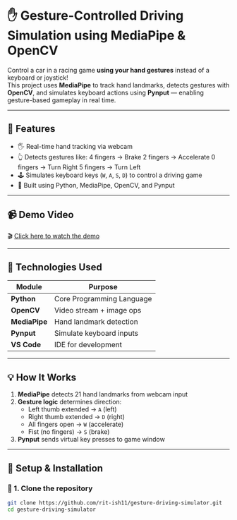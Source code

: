 # ✋ Gesture-Controlled Driving Simulation using MediaPipe & OpenCV

Control a car in a racing game **using your hand gestures** instead of a keyboard or joystick!  
This project uses **MediaPipe** to track hand landmarks, detects gestures with **OpenCV**, and simulates keyboard actions using **Pynput** — enabling gesture-based gameplay in real time.

---

## 🎯 Features

- 🖐️ Real-time hand tracking via webcam
- 👆 Detects gestures like:
 4 fingers → Brake
2 fingers → Accelerate
0 fingers → Turn Right
5 fingers → Turn Left
- 🕹 Simulates keyboard keys (`W`, `A`, `S`, `D`) to control a driving game
- 🧠 Built using Python, MediaPipe, OpenCV, and Pynput

---

## 📹 Demo Video

🎬 [Click here to watch the demo]([https://drive.google.com/file/d/your_video_id/view?usp=sharing](https://drive.google.com/file/d/14KWZ2fD7WKL1CuGMfe2Qgs1uOaA1x-FI/view?usp=sharing))



---

## 🧠 Technologies Used

| Module      | Purpose                     |
|-------------|-----------------------------|
| **Python**  | Core Programming Language    |
| **OpenCV**  | Video stream + image ops     |
| **MediaPipe** | Hand landmark detection     |
| **Pynput**  | Simulate keyboard inputs     |
| **VS Code** | IDE for development          |

---

## 💡 How It Works

1. **MediaPipe** detects 21 hand landmarks from webcam input
2. **Gesture logic** determines direction:
   - Left thumb extended → `A` (left)
   - Right thumb extended → `D` (right)
   - All fingers open → `W` (accelerate)
   - Fist (no fingers) → `S` (brake)
3. **Pynput** sends virtual key presses to game window

---

## 🧪 Setup & Installation

### 🔹 1. Clone the repository

```bash
git clone https://github.com/rit-ish11/gesture-driving-simulator.git
cd gesture-driving-simulator
